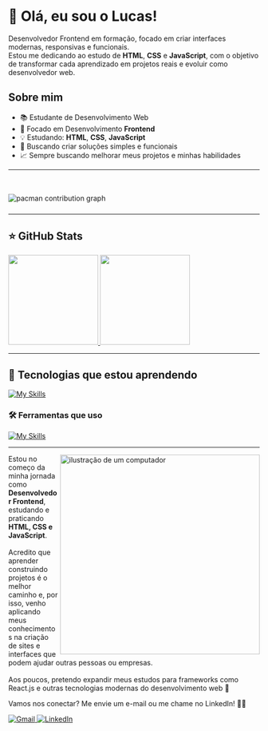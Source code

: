 # 👋 Olá, eu sou o Lucas!

<p align="left">
  Desenvolvedor Frontend em formação, focado em criar interfaces modernas, responsivas e funcionais. <br>
  Estou me dedicando ao estudo de <strong>HTML</strong>, <strong>CSS</strong> e <strong>JavaScript</strong>, com o objetivo de transformar cada aprendizado em projetos reais e evoluir como desenvolvedor web.
</p>

## Sobre mim

- 📚 Estudante de Desenvolvimento Web
- 🚀 Focado em Desenvolvimento **Frontend**
- 💡 Estudando: **HTML**, **CSS**, **JavaScript**
- 🌱 Buscando criar soluções simples e funcionais
- 📈 Sempre buscando melhorar meus projetos e minhas habilidades

---

<br>

<br clear="both">

<picture>
  <source media="(prefers-color-scheme: dark)" srcset="https://raw.githubusercontent.com/Lucasnvs1/Lucasnvs1/output/pacman-contribution-graph-dark.svg">
  <source media="(prefers-color-scheme: light)" srcset="https://raw.githubusercontent.com/Lucasnvs1/Lucasnvs1/output/pacman-contribution-graph.svg">
  <img alt="pacman contribution graph" src="https://raw.githubusercontent.com/Lucasnvs1/Lucasnvs1/output/pacman-contribution-graph.svg">
</picture>

###


---

## ⭐ GitHub Stats
<a href="https://github.com/Lucasnvs1">
  <img height="180em" src="https://github-readme-stats.vercel.app/api?username=Lucasnvs1&show_icons=true&theme=radical&include_all_commits=true&count_private=true"/>
  <img height="180em" src="https://github-readme-stats.vercel.app/api/top-langs/?username=Lucasnvs1&layout=compact&langs_count=6&theme=radical"/>
</a>

---

## 🚀 Tecnologias que estou aprendendo

[![My Skills](https://skillicons.dev/icons?i=html,css,js)](https://skillicons.dev)

### 🛠️ Ferramentas que uso

[![My Skills](https://skillicons.dev/icons?i=git,github,vscode)](https://skillicons.dev)

---

<img src="https://raw.githubusercontent.com/MicaelliMedeiros/micaellimedeiros/master/image/computer-illustration.png" alt="ilustração de um computador" min-width="400px" max-width="400px" width="400px" align="right">

<p align="left"> 
  Estou no começo da minha jornada como <strong>Desenvolvedor Frontend</strong>, estudando e praticando <strong>HTML, CSS e JavaScript</strong>. <br><br>
  Acredito que aprender construindo projetos é o melhor caminho e, por isso, venho aplicando meus conhecimentos na criação de sites e interfaces que podem ajudar outras pessoas ou empresas.<br><br>
  Aos poucos, pretendo expandir meus estudos para frameworks como React.js e outras tecnologias modernas do desenvolvimento web 🚀
</p>

<p align="left">
  Vamos nos conectar? Me envie um e-mail ou me chame no LinkedIn! 💌✨
</p>

<p align="left">
  <a href="mailto:lucasneves0@gmx.com" title="Gmail">
    <img src="https://img.shields.io/badge/-Gmail-FF0000?style=flat-square&labelColor=FF0000&logo=gmail&logoColor=white&link=seu-email@gmail.com" alt="Gmail"/>
  </a>
  
  <a href="https://www.linkedin.com/in/lucasneves00/" title="LinkedIn">
    <img src="https://img.shields.io/badge/-Linkedin-0e76a8?style=flat-square&logo=Linkedin&logoColor=white&link=https://www.linkedin.com/in/seu-usuario-linkedin/" alt="LinkedIn"/>
  </a>
</p>
